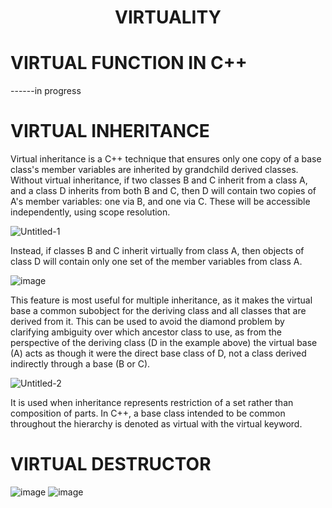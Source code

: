 <h1 align = "center"> VIRTUALITY </h1>

# VIRTUAL FUNCTION IN C++ 
------in progress

# VIRTUAL INHERITANCE
Virtual inheritance is a C++ technique that ensures only one copy of a base class's member variables are inherited by grandchild derived classes. Without virtual inheritance, if two classes B and C inherit from a class A, and a class D inherits from both B and C, then D will contain two copies of A's member variables: one via B, and one via C. These will be accessible independently, using scope resolution.

![Untitled-1](https://user-images.githubusercontent.com/49925421/76122238-e7df0380-5ff5-11ea-99d6-60cfae5d4fc2.jpg)

Instead, if classes B and C inherit virtually from class A, then objects of class D will contain only one set of the member variables from class A.

![image](https://user-images.githubusercontent.com/49925421/76124276-a2710500-5ffa-11ea-9d98-2f732f79b6f7.png)

This feature is most useful for multiple inheritance, as it makes the virtual base a common subobject for the deriving class and all classes that are derived from it. This can be used to avoid the diamond problem by clarifying ambiguity over which ancestor class to use, as from the perspective of the deriving class (D in the example above) the virtual base (A) acts as though it were the direct base class of D, not a class derived indirectly through a base (B or C).

![Untitled-2](https://user-images.githubusercontent.com/49925421/76124674-85890180-5ffb-11ea-8013-dd290f11c27f.jpg)


It is used when inheritance represents restriction of a set rather than composition of parts. In C++, a base class intended to be common throughout the hierarchy is denoted as virtual with the virtual keyword.

# VIRTUAL DESTRUCTOR

![image](https://user-images.githubusercontent.com/49925421/76172893-7be9d000-619a-11ea-80eb-c48d1dbfa1c9.png)
![image](https://user-images.githubusercontent.com/49925421/76172911-93c15400-619a-11ea-8d57-efdc6d11eceb.png)

